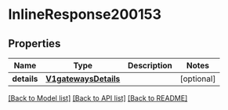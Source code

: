 # InlineResponse200153

## Properties
Name | Type | Description | Notes
------------ | ------------- | ------------- | -------------
**details** | [**V1gatewaysDetails**](V1gatewaysDetails.md) |  | [optional] 

[[Back to Model list]](../README.md#documentation-for-models) [[Back to API list]](../README.md#documentation-for-api-endpoints) [[Back to README]](../README.md)

